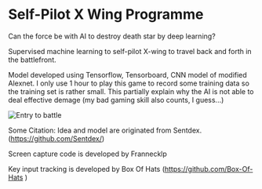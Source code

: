 # Self-Pilot X Wing Programme
Can the force be with AI to destroy death star by deep learning?

Supervised machine learning to self-pilot X-wing to travel back and forth in the battlefront.

Model developed using Tensorflow, Tensorboard, CNN model of modified Alexnet.
I only use 1 hour to play this game to record some training data so the training set is rather small. This partially explain why the AI is not able to deal effective demage (my bad gaming skill also counts, I guess...)

![Entry to battle](https://thumbs.gfycat.com/OnlyVengefulGelada-size_restricted.gif)

Some Citation:
Idea and model are originated from Sentdex.(https://github.com/Sentdex/)

Screen capture code is developed by Frannecklp

Key input tracking is developed by Box Of Hats (https://github.com/Box-Of-Hats )
